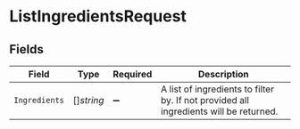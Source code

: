 # ListIngredientsRequest


## Fields

| Field                                                                                 | Type                                                                                  | Required                                                                              | Description                                                                           |
| ------------------------------------------------------------------------------------- | ------------------------------------------------------------------------------------- | ------------------------------------------------------------------------------------- | ------------------------------------------------------------------------------------- |
| `Ingredients`                                                                         | []*string*                                                                            | :heavy_minus_sign:                                                                    | A list of ingredients to filter by. If not provided all ingredients will be returned. |